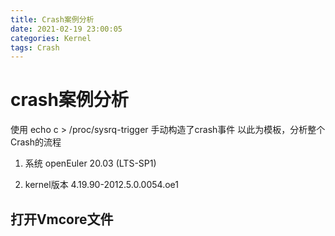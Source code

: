 ```yaml
---
title: Crash案例分析
date: 2021-02-19 23:00:05
categories: Kernel
tags: Crash
---
```


# crash案例分析
使用 echo c > /proc/sysrq-trigger 手动构造了crash事件
以此为模板，分析整个Crash的流程

1. 系统
openEuler 20.03 (LTS-SP1)

2. kernel版本
4.19.90-2012.5.0.0054.oe1


## 打开Vmcore文件
